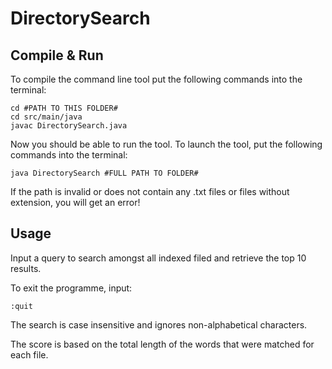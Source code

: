 # DirectorySearch

## Compile & Run

To compile the command line tool put the following commands into the terminal:

```
cd #PATH TO THIS FOLDER#
cd src/main/java
javac DirectorySearch.java
```

Now you should be able to run the tool. To launch the tool, put the following commands into the terminal:

```
java DirectorySearch #FULL PATH TO FOLDER#
```

If the path is invalid or does not contain any .txt files or files without extension, you will get an error!

## Usage

Input a query to search amongst all indexed filed and retrieve the top 10 results.

To exit the programme, input:

```
:quit
```

The search is case insensitive and ignores non-alphabetical characters.

The score is based on the total length of the words that were matched for each file.